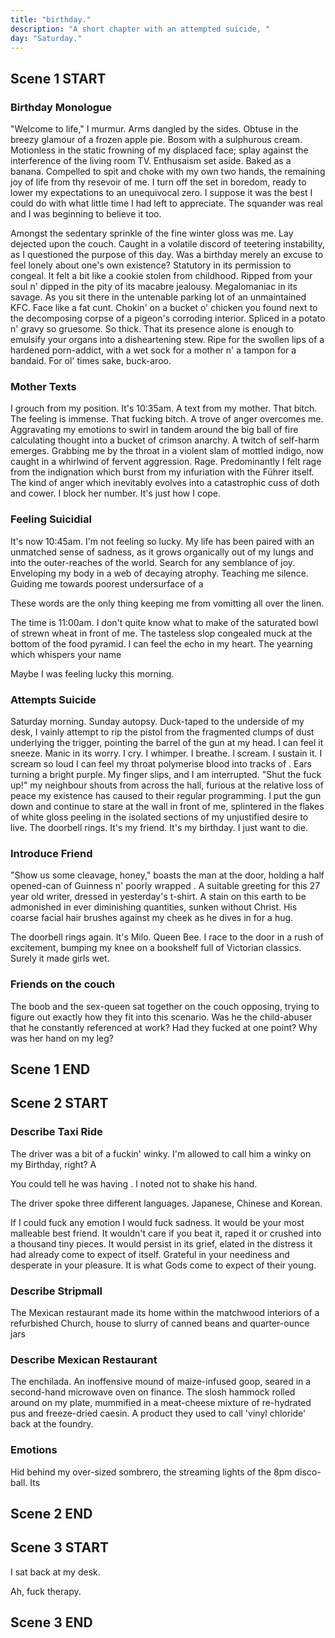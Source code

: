 ```yaml
---
title: "birthday."
description: "A short chapter with an attempted suicide, "
day: "Saturday."
---
```


## Scene 1 START

### Birthday Monologue
<!--
A week of life passes by. The rain runs thin. My hair mauves dry. The work dulls. Today is my birthday. The loneliest day of the year. Crust upon the gallows of my clamour as the excess from my child-like face, droops n' slaws from the seize of my mother's tainted vagina. Heinous in its moulded cheese scum; intent on suffocating the elderly in a cacophony of debt n' aimless plea. I was destined for the next 24 hours to remain an empty echo chamber of must-haves and has-beens. Slurry in a deceit of exacerbated usury, grace upon the impression of a fuck-off grin.

### Pondering Birthday
 -->

"Welcome to life," I murmur. Arms dangled by the sides. Obtuse in the breezy glamour of a frozen apple pie. Bosom with a sulphurous cream. Motionless in the static frowning of my displaced face; splay against the interference of the living room TV. Enthusaism set aside. Baked as a banana. Compelled to spit and choke with my own two hands, the remaining joy of life from thy resevoir of me. I turn off the set in boredom, ready to lower my expectations to an unequivocal zero. I suppose it was the best I could do with what little time I had left to appreciate. The squander was real and I was beginning to believe it too.

Amongst the sedentary sprinkle of the fine winter gloss was me. Lay dejected upon the couch. Caught in a volatile discord of teetering instability, as I questioned the purpose of this day. Was a birthday merely an excuse to feel lonely about one's own existence? Statutory in its permission to congeal. It felt a bit like a cookie stolen from childhood. Ripped from your soul n' dipped in the pity of its macabre jealousy. Megalomaniac in its savage. As you sit there in the untenable parking lot of an unmaintained KFC. Face like a fat cunt. Chokin' on a bucket o' chicken you found next to the decomposing corpse of a pigeon's corroding interior. Spliced in a potato n' gravy so gruesome. So thick. That its presence alone is enough to emulsify your organs into a disheartening stew. Ripe for the swollen lips of a hardened porn-addict, with a wet sock for a mother n' a tampon for a bandaid. For ol' times sake, buck-aroo.

### Mother Texts

I grouch from my position. It's 10:35am. A text from my mother. That bitch. The feeling is immense. That fucking bitch. A trove of anger overcomes me. Aggravating my emotions to swirl in tandem around the big ball of fire calculating thought into a bucket of crimson anarchy. A twitch of self-harm emerges. Grabbing me by the throat in a violent slam of mottled indigo, now caught in a whirlwind of fervent aggression. Rage. Predominantly I felt rage from the indignation which burst from my infuriation with the Führer itself. The kind of anger which inevitably evolves into a catastrophic cuss of doth and cower. I block her number. It's just how I cope.

### Feeling Suicidial

It's now 10:45am. I'm not feeling so lucky. My life has been paired with an unmatched sense of sadness, as it grows organically out of my lungs and into the outer-reaches of the world. Search for any semblance of joy. Enveloping my body in a web of decaying atrophy. Teaching me silence. Guiding me towards poorest undersurface of a

 These words are the only thing keeping me from vomitting all over the linen.

The time is 11:00am. I don't quite know what to make of the saturated bowl of strewn wheat in front of me. The tasteless slop congealed muck at the bottom of the food pyramid. I can feel the echo in my heart. The yearning which whispers your name


Maybe I was feeling lucky this morning.

### Attempts Suicide

Saturday morning. Sunday autopsy. Duck-taped to the underside of my desk, I vainly attempt to rip the pistol from the fragmented clumps of dust underlying the trigger, pointing the barrel of the gun at my head. I can feel it sneeze. Manic in its worry. I cry. I whimper. I breathe. I scream. I sustain it. I scream so loud I can feel my throat polymerise blood into tracks of . Ears turning a bright purple. My finger slips, and I am interrupted. "Shut the fuck up!" my neighbour shouts from across the hall, furious at the relative loss of peace my existence has caused to their regular programming. I put the gun down and continue to stare at the wall in front of me, splintered in the flakes of white gloss peeling in the isolated sections of my unjustified desire to live. The doorbell rings. It's my friend. It's my birthday. I just want to die.

### Introduce Friend

"Show us some cleavage, honey," boasts the man at the door, holding a half opened-can of Guinness n' poorly wrapped . A suitable greeting for this 27 year old writer, dressed in yesterday's t-shirt. A stain on this earth to be admonished in ever diminishing quantities, sunken without Christ. His coarse facial hair brushes against my cheek as he dives in for a hug.


The doorbell rings again. It's Milo. Queen Bee. I race to the door in a rush of excitement, bumping my knee on a bookshelf full of Victorian classics. Surely it made girls wet.

### Friends on the couch

The boob and the sex-queen sat together on the couch opposing, trying to figure out exactly how they fit into this scenario. Was he the child-abuser that he constantly referenced at work? Had they fucked at one point? Why was her hand on my leg?



## Scene 1 END

####

## Scene 2 START

### Describe Taxi Ride

The driver was a bit of a fuckin' winky. I'm allowed to call him a winky on my Birthday, right? A

You could tell he was having  . I noted not to shake his hand.

The driver spoke three different languages. Japanese, Chinese and Korean.


If I could fuck any emotion I would fuck sadness. It would be your most malleable best friend. It wouldn't care if you beat it, raped it or crushed into a thousand tiny pieces. It would persist in its grief, elated in the distress it had already come to expect of itself. Grateful in your neediness and desperate in your pleasure. It is what Gods come to expect of their young.

### Describe Stripmall

The Mexican restaurant made its home within the matchwood interiors of a refurbished Church, house to slurry of canned beans and quarter-ounce jars



### Describe Mexican Restaurant

The enchilada. An inoffensive mound of maize-infused goop, seared in a second-hand microwave oven on finance. The slosh hammock rolled around on my plate, mummified in a meat-cheese mixture of re-hydrated pus and freeze-dried caesin. A product they used to call 'vinyl chloride' back at the foundry.


### Emotions

Hid behind my over-sized sombrero, the streaming lights of the 8pm disco-ball.
Its

## Scene 2 END

####

## Scene 3 START



I sat back at my desk.

Ah, fuck therapy.

## Scene 3 END
